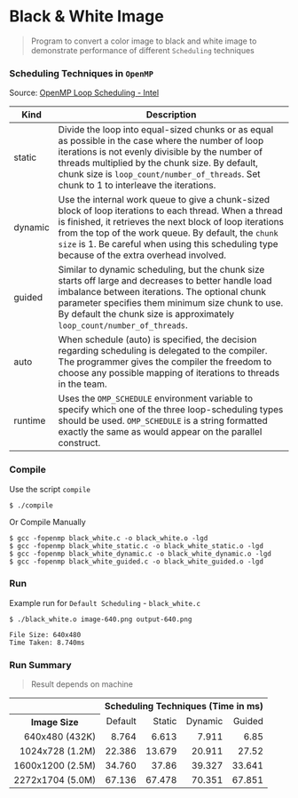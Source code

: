 # Black & White Image

> Program to convert a color image to black and white image to demonstrate performance of different `Scheduling` techniques

### Scheduling Techniques in `OpenMP`

Source: [OpenMP Loop Scheduling - Intel](https://software.intel.com/en-us/articles/openmp-loop-scheduling)

| Kind    | Description |
| ------- | ----------- |
| static  | Divide the loop into equal-sized chunks or as equal as possible in the case where the number of loop iterations is not evenly divisible by the number of threads multiplied by the chunk size. By default, chunk size is `loop_count/number_of_threads`. Set chunk to 1 to interleave the iterations. |
| dynamic | Use the internal work queue to give a chunk-sized block of loop iterations to each thread. When a thread is finished, it retrieves the next block of loop iterations from the top of the work queue. By default, the `chunk size` is 1. Be careful when using this scheduling type because of the extra overhead involved. |
| guided  | Similar to dynamic scheduling, but the chunk size starts off large and decreases to better handle load imbalance between iterations. The optional chunk parameter specifies them minimum size chunk to use. By default the chunk size is approximately `loop_count/number_of_threads`. |
| auto    | When schedule (auto) is specified, the decision regarding scheduling is delegated to the compiler. The programmer gives the compiler the freedom to choose any possible mapping of iterations to threads in the team. |
| runtime | Uses the `OMP_SCHEDULE` environment variable to specify which one of the three loop-scheduling types should be used. `OMP_SCHEDULE` is a string formatted exactly the same as would appear on the parallel construct. |

### Compile

Use the script `compile`
```
$ ./compile
```

Or Compile Manually
```
$ gcc -fopenmp black_white.c -o black_white.o -lgd
$ gcc -fopenmp black_white_static.c -o black_white_static.o -lgd
$ gcc -fopenmp black_white_dynamic.c -o black_white_dynamic.o -lgd
$ gcc -fopenmp black_white_guided.c -o black_white_guided.o -lgd
```

### Run

Example run for `Default Scheduling` - `black_white.c`

```
$ ./black_white.o image-640.png output-640.png

File Size: 640x480
Time Taken: 8.740ms
```

### Run Summary
> Result depends on machine

<table>
  <tr>
    <th></th>
    <th colspan="4"><center>Scheduling Techniques (Time in ms)</center></th>
  </tr>
  <tr>
    <th rowspan="2">Image Size</th>
  </tr>
  <tr align="right">
    <td>Default</td>
    <td>Static</td>
    <td>Dynamic</td>
    <td>Guided</td>
  </tr>
  <tr align="right">
    <td>640x480 (432K)</td>
    <td>8.764</td>
    <td>6.613</td>
    <td>7.911</td>
    <td>6.85</td>
  </tr>
  <tr align="right">
    <td>1024x728 (1.2M)</td>
    <td>22.386</td>
    <td>13.679</td>
    <td>20.911</td>
    <td>27.52</td>
  </tr>
  <tr align="right">
    <td>1600x1200 (2.5M)</td>
    <td>34.760</td>
    <td>37.86</td>
    <td>39.327</td>
    <td>33.641</td>
  </tr>
  <tr align="right">
    <td>2272x1704 (5.0M)</td>
    <td>67.136</td>
    <td>67.478</td>
    <td>70.351</td>
    <td>67.851</td>
  </tr>
</table>
